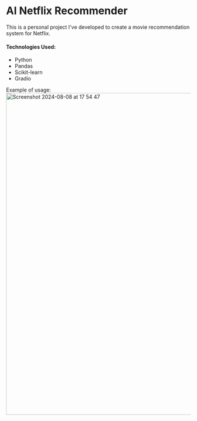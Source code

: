 AI Netflix Recommender
===========
This is a personal project I've developed to create a movie recommendation system for Netflix.



#### Technologies Used:
* Python
* Pandas
* Scikit-learn
* Gradio






Example of usage:
<img width="877" alt="Screenshot 2024-08-08 at 17 54 47" src="https://github.com/user-attachments/assets/6bf410f6-bac6-468c-91d7-b37962338416">



